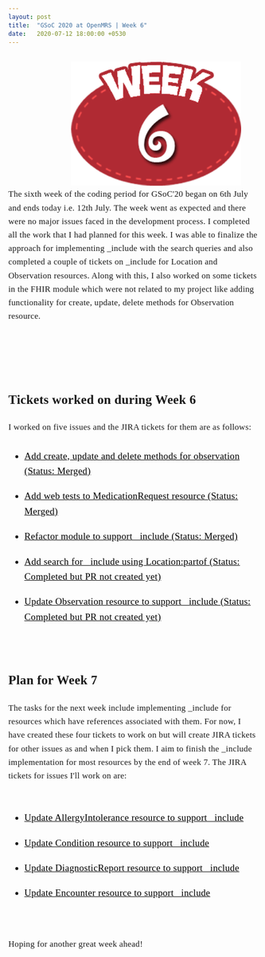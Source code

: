 ```yaml
---
layout: post
title:  "GSoC 2020 at OpenMRS | Week 6"
date:   2020-07-12 18:00:00 +0530
---
```


<br/>

<img src="/assets/images/week6.png" style="width:auto; height:250px; position:relative; left:25%;">

<br />
<div style="font-family: medium-content-serif-font, Georgia, Cambria, Times New Roman, Times, serif; font-size:17px; letter-spacing: +0.02em; line-height:1.6;">
The sixth week of the coding period for GSoC'20 began on 6th July and ends today i.e. 12th July. The week went as expected and there were no major issues faced in the development process. I completed all the work that I had planned for this week. I was able to finalize the approach for implementing _include with the search queries and also completed a couple of tickets on _include for Location and Observation resources. Along with this, I also worked on some tickets in the FHIR module which were not related to my project like adding functionality for create, update, delete methods for Observation resource.

<br /> <br /> <br />
<h2><b> Tickets worked on during Week 6</b></h2>
I worked on five issues and the JIRA tickets for them are as follows:
<ul style="font-size: 19px;"><u>
<li style="padding: 10px 0px;"><a href="https://issues.openmrs.org/browse/FM2-219" style="color:black">Add create, update and delete methods for observation (Status: Merged)</a></li>
<li style="padding: 10px 0px;"><a href="https://issues.openmrs.org/browse/FM2-250" style="color:black">Add web tests to MedicationRequest resource (Status: Merged)</a></li>
<li style="padding: 10px 0px;"><a href="https://issues.openmrs.org/browse/FM2-253" style="color:black">Refactor module to support _include (Status: Merged)</a></li>
<li style="padding: 10px 0px;"><a href="https://issues.openmrs.org/browse/FM2-246" style="color:black">Add search for _include using Location:partof (Status: Completed but PR not created yet)</a></li>
<li style="padding: 10px 0px;"><a href="https://issues.openmrs.org/browse/FM2-254" style="color:black">Update Observation resource to support _include (Status: Completed but PR not created yet)</a></li>
</u></ul><br/>

<h2><b> Plan for Week 7</b></h2>
The tasks for the next week include implementing _include for resources which have references associated with them. For now, I have created these four tickets to work on but will create JIRA tickets for other issues as and when I pick them. I aim to finish the _include implementation for most resources by the end of week 7. The JIRA tickets for issues I'll work on are:
<br /> <br />
<ul style="font-size: 19px;"><u>
<li style="padding: 10px 0px;"><a href="https://issues.openmrs.org/browse/FM2-255" style="color:black">Update AllergyIntolerance resource to support _include</a></li>
<li style="padding: 10px 0px;"><a href="https://issues.openmrs.org/browse/FM2-256" style="color:black">Update Condition resource to support _include</a></li>
<li style="padding: 10px 0px;"><a href="https://issues.openmrs.org/browse/FM2-257" style="color:black">Update DiagnosticReport resource to support _include</a></li>
<li style="padding: 10px 0px;"><a href="https://issues.openmrs.org/browse/FM2-258" style="color:black">Update Encounter resource to support _include</a></li>

</u></ul><br/>

Hoping for another great week ahead!

</div>